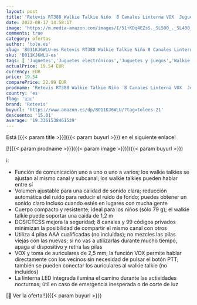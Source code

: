 ```yaml
---
layout: post
title: 'Retevis RT388 Walkie Talkie Niño  8 Canales Linterna VOX  Juguetes de 3 a 12 Años  Regalos para Niño en Vacaciones  Juegos Familiares  Recorridos en Bicicleta  Excursión 1 par  Azul Oscuro '
date: 2022-08-17 14:58:17
image: 'https://m.media-amazon.com/images/I/51+KDq4EZsS._SL500_._SL400_.jpg'
comments: true
category: ofertas
author: 'tole.es'
slug: 'B011KJ6WLU-es Retevis RT388 Walkie Talkie Niño 8 Canales Linterna VOX...'
sku: 'B011KJ6WLU-es'
tags: [ 'Juguetes','Juguetes electrónicos','Juguetes y juegos','Walkie Talkies para niños','bicicleta','retevis','🇪🇸', ]
actualPrice: 19.54 EUR
currency: EUR
price: 19.54
comparePrice: 22.99 EUR
prodname: 'Retevis RT388 Walkie Talkie Niño  8 Canales Linterna VOX  Juguetes de 3 a 12 Años  Regalos para Niño en Vacaciones  Juegos Familiares  Recorridos en Bicicleta  Excursión 1 par  Azul Oscuro '
country: 'es'
flag: '🇪🇸'
brand: 'Retevis'
buyurl: 'https://www.amazon.es/dp/B011KJ6WLU/?tag=tolees-21'
descuento: '15.01'
average: '19.3361538461539'
---
```


Está [{{< param title >}}]({{< param buyurl >}}) en el siguiente enlace!

[![{{< param prodname >}}]({{< param image >}})]({{< param buyurl >}})

ℹ️:

- Función de comunicación uno a uno o uno a varios; los walkie talkies se ajustan al mismo canal y subcanal; los walkie talkies pueden hablar entre sí
- Volumen ajustable para una calidad de sonido clara; reducción automática del ruido para reducir el ruido de fondo; puedes obtener un sonido claro incluso cuando estés en lugares con mucha gente
- Cuerpo compacto y resistente; ideal para los niños (sólo 79 g); el walkie talkie puede soportar una caída de 1,2 m
- DCS/CTCSS mejora la seguridad; 8 canales y 99 códigos privados minimizan la posibilidad de compartir el mismo canal con otros
- Utiliza 4 pilas AAA cualificadas (no incluidas); no mezcles las pilas viejas con las nuevas; si no vas a utilizarlas durante mucho tiempo, apaga el dispositivo y retira las pilas
- VOX y toma de auriculares de 2,5 mm; la función VOX permite hablar directamente con los vecinos sin necesidad de pulsar el botón PTT; también se pueden conectar los auriculares al walkie talkie (no incluidos)
- La linterna LED integrada ilumina el camino durante las actividades nocturnas; útil en caso de emergencia inesperada o de corte de luz

[🛒 Ver la oferta!!]({{< param buyurl >}})
